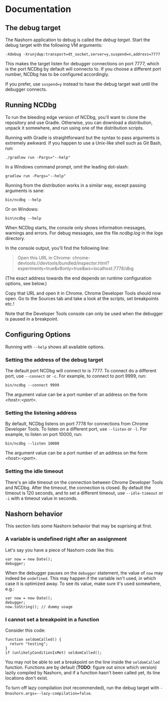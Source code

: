 # Documentation

## The debug target

The Nashorn application to debug is called the _debug target_. Start the debug target with the following VM arguments:

    -Xdebug -Xrunjdwp:transport=dt_socket,server=y,suspend=n,address=7777

This makes the target listen for debugger connections on port 7777, which is the port NCDbg by default will connecto to.
If you choose a different port number, NCDbg has to be configured accordingly.

If you prefer, use `suspend=y` instead to have the debug target wait until the debugger connects.

## Running NCDbg

To run the bleeding edge version of NCDbg, you'll want to clone the repository and use Gradle. Otherwise, you can
download a distribution, unpack it somewhere, and run using one of the distribution scripts.

Running with Gradle is straightforward but the syntax to pass arguments is extremely awkward. If you happen to use a
Unix-like shell such as Git Bash, run:

    ./gradlew run -Pargs="--help"
    
In a Windows command prompt, omit the leading dot-slash:

    gradlew run -Pargs="--help"
    
Running from the distribution works in a similar way, except passing arguments is sane:

    bin/ncdbg --help
    
Or on Windows:

    bin\ncdbg --help

When NCDbg starts, the console only shows information messages, warnings and errors. For debug messages, see the 
file _ncdbg.log_ in the _logs_ directory.

In the console output, you'll find the following line:

> Open this URL in Chrome: chrome-devtools://devtools/bundled/inspector.html?experiments=true&v8only=true&ws=localhost:7778/dbg

(The exact address towards the end depends on runtime configuration options, see below.)

Copy that URL and open it in Chrome. Chrome Developer Tools should now open. Go to the Sources tab and
take a look at the scripts, set breakpoints etc.!

Note that the Developer Tools console can only be used when the debugger is paused in a breakpoint.

## Configuring Options

Running with `--help` shows all available options.

### Setting the address of the debug target
    
The default port NCDbg will connect to is 7777. To connect do a different port, use `--connect` or `-c`.
For example, to connect to port 9999, run:

    bin/ncdbg --connect 9999

The argument value can be a port number of an address on the form _&lt;host>:&lt;port>_.
    
### Setting the listening address

By default, NCDbg listens on port 7778 for connections from Chrome Developer Tools. To listen on a different port, use
`--listen` or `-l`. For example, to listen on port 10000, run:

    bin/ncdbg --listen 10000

The argument value can be a port number of an address on the form _&lt;host>:&lt;port>_.

### Setting the idle timeout

There's an idle timeout on the connection between Chrome Developer Tools and NCDbg. After the timeout, the connection is
closed. By default the timeout is 120 seconds, and to set a different timeout, use `--idle-timeout` or `-i` with a
timeout value in seconds.

## Nashorn behavior

This section lists some Nashorn behavior that may be suprising at first.

### A variable is undefined right after an assignment

Let's say you have a piece of Nashorn code like this:

    var now = new Date();
    debugger;

When the debugger pauses on the `debugger` statement, the value of `now` may
indeed be `undefined`. This may happen if the variable isn't used, in which case
it is optimized away. To see its value, make sure it's used somewhere, e.g.:

    var now = new Date();
    debugger;
    now.toString(); // dummy usage

### I cannot set a breakpoint in a function

Consider this code:

    function seldomCalled() {
      return "testing";
    }
    if (unlikelyConditionIsMet) seldomCalled();

You may not be able to set a breakpoint on the line inside the `seldomCalled`
function. Functions are by default (__TODO__: figure out since which version) lazily 
compiled by Nashorn, and if a function hasn't been called yet, its line locations
don't exist.

To turn off lazy compilation (not recommended), run the debug target with
`-Dnashorn.args=--lazy-compilation=false`.
